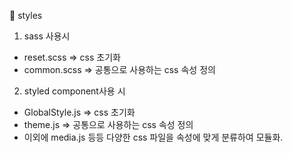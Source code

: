 📁 styles

1. sass 사용시

- reset.scss => css 초기화
- common.scss => 공통으로 사용하는 css 속성 정의

2. styled component사용 시

- GlobalStyle.js => css 초기화
- theme.js => 공통으로 사용하는 css 속성 정의
- 이외에 media.js 등등 다양한 css 파일을 속성에 맞게 분류하여 모듈화.
